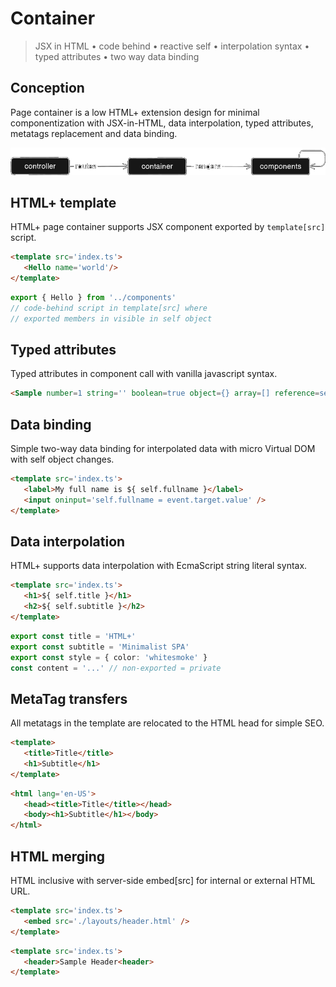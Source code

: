 <style>@import url(container.css);</style> 

# Container
> JSX in HTML • code behind • reactive self • interpolation syntax • typed attributes • two way data binding

## Conception

Page container is a low HTML+ extension design for minimal componentization with JSX-in-HTML, data interpolation, typed attributes, metatags replacement and data binding. 

<img src='../@assets/img/container-page.png'>

## HTML+ template

HTML+ page container supports JSX component exported by `template[src]` script. 

<aside cols='4:5' >

```html
<template src='index.ts'>
   <Hello name='world'/>
</template>
```

```ts
export { Hello } from '../components'
// code-behind script in template[src] where
// exported members in visible in self object
```

</aside>

## Typed attributes

Typed attributes in component call with vanilla javascript syntax.
 
```html 
<Sample number=1 string='' boolean=true object={} array=[] reference=self.ref />
```

## Data binding

Simple two-way data binding for interpolated data with micro Virtual DOM with self object changes.
  
```html
<template src='index.ts'>
   <label>My full name is ${ self.fullname }</label>   
   <input oninput='self.fullname = event.target.value' />
</template>
```

## Data interpolation

HTML+ supports data interpolation with EcmaScript string literal syntax.

<aside cols='4:5' >

```html
<template src='index.ts'>
   <h1>${ self.title }</h1> 
   <h2>${ self.subtitle }</h2>
</template>
```

```ts
export const title = 'HTML+' 
export const subtitle = 'Minimalist SPA' 
export const style = { color: 'whitesmoke' }
const content = '...' // non-exported = private
```

</aside>

## MetaTag transfers

All metatags in the template are relocated to the HTML head for simple SEO.

<aside cols='4:5'>

```html
<template>
   <title>Title</title>
   <h1>Subtitle</h1>
</template>
```

```html
<html lang='en-US'>
   <head><title>Title</title></head>
   <body><h1>Subtitle</h1></body>
</html>
```

</aside>

## HTML merging

HTML inclusive with server-side embed[src] for internal or external HTML URL.

<aside cols='2'>

```html
<template src='index.ts'>
   <embed src='./layouts/header.html' />
</template>
```

```html 
<template src='index.ts'>
   <header>Sample Header<header>
</template>
```